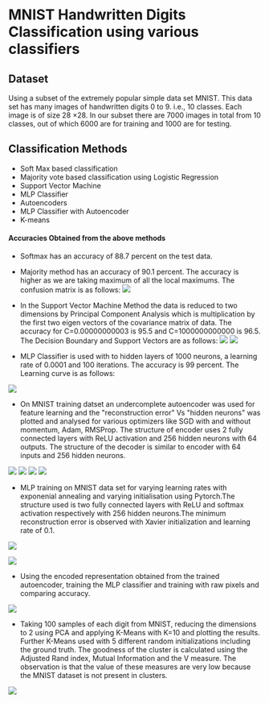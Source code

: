 # MNIST Handwritten Digits Classification using various classifiers
## Dataset
Using a subset of the extremely popular simple data set MNIST. This data set has many images of handwritten digits 0 to 9. i.e., 10
classes. Each image is of size 28 ×28. In our subset there are 7000 images in total from 10 classes, out of which 6000
are for training and 1000 are for testing.

## Classification Methods

- Soft Max based classification
- Majority vote based classification using Logistic Regression
- Support Vector Machine
- MLP Classifier
- Autoencoders
- MLP Classifier with Autoencoder
- K-means

#### Accuracies Obtained from the above methods
* Softmax has an accuracy of 88.7 percent on the test data.

* Majority method has an accuracy of 90.1 percent. The accuracy is higher as we are taking maximum of all the local maximums. The confusion matrix is as follows:
![](confusion.jpg)


* In the Support Vector Machine Method the data is reduced to two dimensions by Principal Component Analysis which is multiplication by the first two eigen vectors of the covariance matrix of data. The accuracy for C=0.00000000003 is 95.5 and C=1000000000000 is 96.5. The Decision Boundary and Support Vectors are as follows:
![](Decisionboundary.png)
![](Supportvectors.png)



* MLP Classifier is used with to hidden layers of 1000 neurons, a learning rate of 0.0001 and 100 iterations. The accuracy is 99 percent. The Learning curve is as follows:

 ![](lcurve.png)

* On MNIST training datset an undercomplete autoencoder was used for feature learning and the "reconstruction error" Vs "hidden neurons" was plotted and analysed for various optimizers like SGD with and without momentum, Adam, RMSProp. The structure of encoder uses 2 fully connected layers with ReLU activation and 256 hidden neurons with 64 outputs. The structure of the decoder is similar to encoder with 64 inputs and 256 hidden neurons.

![](adam.png) ![](rms.png)
![](sgd_withmomentum.png) ![](sgd_withoutmomentum.png)

* MLP training on MNIST data set for varying learning rates with exponenial annealing and varying initialisation using Pytorch.The structure used is two fully connected layers with ReLU and softmax activation respectively with 256 hidden neurons.The minimum reconstruction error is observed with Xavier initialization and learning rate of 0.1.

![](varyinglr.jpg)

![](varyingweight.jpg)

* Using the encoded representation obtained from the trained autoencoder, training the MLP classifier and training with raw pixels and comparing accuracy.

![](bargraph.png)

* Taking 100 samples of each digit from MNIST, reducing the dimensions to 2 using PCA and applying K-Means with K=10 and plotting the results. Further K-Means used with 5 different random initializations including the ground truth. The goodness of the cluster is calculated using the Adjusted Rand index, Mutual Information and the V measure. The observation is that the value of these measures are very low because the MNIST dataset is not present in clusters.

![](kmeansoutput.jpg)
